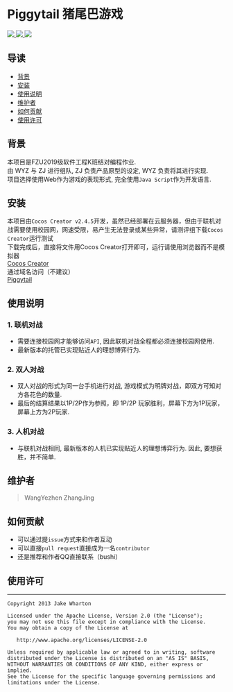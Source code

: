 # Piggytail 猪尾巴游戏

<a href="https://github.com/WangYezhen">
  <img src="https://badgen.net/badge/Author/WangYezhen/blue?icon=telegram"/>
</a>
<a href="https://github.com/WangYezhen/Piggytail">
  <img src="https://badgen.net/badge/Piggytail/public/black?icon=github"/>
</a>
<a>
  <img src="https://badgen.net/badge/Language/Java Script/pink?icon=eclipse"/>
</a>

## 导读

- [背景](#背景)
- [安装](#安装)
- [使用说明](#使用说明)
- [维护者](#维护者)
- [如何贡献](#如何贡献)
- [使用许可](#使用许可)

## 背景

本项目是FZU2019级软件工程K班结对编程作业.</br>
由 WYZ 与 ZJ 进行组队, ZJ 负责产品原型的设定, WYZ 负责将其进行实现.</br>
项目选择使用Web作为游戏的表现形式, 完全使用`Java Script`作为开发语言.</br>

## 安装

本项目由`Cocos Creator v2.4.5`开发，虽然已经部署在云服务器，但由于联机对战需要使用校园网，网速受限，易产生无法登录或某些异常，请测评组下载`Cocos Creator`运行测试</br>
下载完成后，直接将文件用Cocos Creator打开即可，运行请使用浏览器而不是模拟器</br>
<a href="https://www.cocos.com/products#CocosCreator">Cocos Creator</a></br>
通过域名访问（不建议）</br>
<a href="https://github.com/Bngel/PigGame/releases/tag/1.1.0-RELEASE">Piggytail</a></br>


## 使用说明

### 1. 联机对战

- 需要连接校园网才能够访问`API`, 因此联机对战全程都必须连接校园网使用.
- 最新版本的托管已实现贴近人的理想博弈行为.


### 2. 双人对战

- 双人对战的形式为同一台手机进行对战, 游戏模式为明牌对战，即双方可知对方各花色的数量.
- 最后的结算结果以1P/2P作为参照，即 1P/2P 玩家胜利，屏幕下方为1P玩家，屏幕上方为2P玩家.

### 3. 人机对战
- 与联机对战相同, 最新版本的人机已实现贴近人的理想博弈行为. 因此, 要想获胜，并不简单.

## 维护者

> WangYezhen
> ZhangJing

## 如何贡献

- 可以通过提`issue`方式来和作者互动
- 可以直接`pull request`直接成为一名`contributor`
- 还是推荐和作者QQ直接联系（bushi）

## 使用许可

-------

    Copyright 2013 Jake Wharton

    Licensed under the Apache License, Version 2.0 (the "License");
    you may not use this file except in compliance with the License.
    You may obtain a copy of the License at

       http://www.apache.org/licenses/LICENSE-2.0

    Unless required by applicable law or agreed to in writing, software
    distributed under the License is distributed on an "AS IS" BASIS,
    WITHOUT WARRANTIES OR CONDITIONS OF ANY KIND, either express or implied.
    See the License for the specific language governing permissions and
    limitations under the License.

